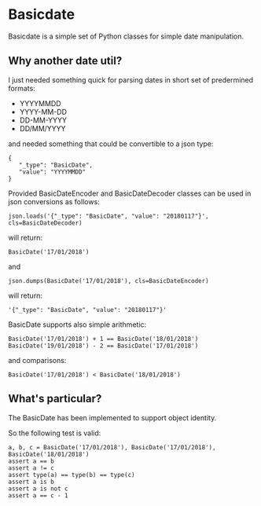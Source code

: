 # Basicdate

Basicdate is a simple set of Python classes for simple date manipulation.

## Why another date util?

I just needed something quick for parsing dates in short set of predermined formats:

- YYYYMMDD
- YYYY-MM-DD
- DD-MM-YYYY
- DD/MM/YYYY

and needed something that could be convertible to a json type:

    {
       "_type": "BasicDate",
       "value": "YYYYMMDD"
    }
 
 Provided BasicDateEncoder and BasicDateDecoder classes can be used in json conversions as follows:
 
    json.loads('{"_type": "BasicDate", "value": "20180117"}', cls=BasicDateDecoder)

will return:
    
    BasicDate('17/01/2018')
 
and

    json.dumps(BasicDate('17/01/2018'), cls=BasicDateEncoder)
 
will return:
    
    '{"_type": "BasicDate", "value": "20180117"}'

BasicDate supports also simple arithmetic:
    
    BasicDate('17/01/2018') + 1 == BasicDate('18/01/2018')
    BasicDate('19/01/2018') - 2 == BasicDate('17/01/2018')

and comparisons:

    BasicDate('17/01/2018') < BasicDate('18/01/2018')
    
## What's particular?

The BasicDate has been implemented to support object identity.

So the following test is valid:

    a, b, c = BasicDate('17/01/2018'), BasicDate('17/01/2018'), BasicDate('18/01/2018')
    assert a == b
    assert a != c
    assert type(a) == type(b) == type(c)
    assert a is b
    assert a is not c
    assert a == c - 1
